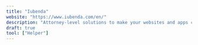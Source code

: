 ```yaml
---
title: "Iubenda"
website: "https://www.iubenda.com/en/"
description: "Attorney-level solutions to make your websites and apps compliant with the law across multiple countries and legislations"
draft: true
tool: ["Helper"]
---
```

